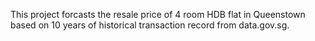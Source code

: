 This project forcasts the resale price of 4 room HDB flat in Queenstown based on 10 years of historical transaction record from data.gov.sg. 